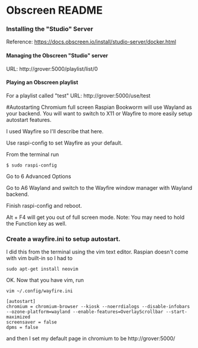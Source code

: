 # Obscreen README
### Installing the "Studio" Server
Reference: https://docs.obscreen.io/install/studio-server/docker.html

#### Managing the Obscreen "Studio" server
URL: http://grover:5000/playlist/list/0

#### Playing an Obscreen playlist
For a playlist called "test" 
URL: http://grover:5000/use/test

#Autostarting Chromium full screen
Raspian Bookworm will use Wayland as your backend. You will want to switch to X11 or Wayfire to more easily setup autostart features.

I used Wayfire so I'll describe that here.

Use raspi-config to set Wayfire as your default.

From the terminal run

```$ sudo raspi-config```

Go to 6 Advanced Options

Go to A6 Wayland and switch to the Wayfire window manager with Wayland backend.

Finish raspi-config and reboot.

Alt + F4 will get you out of full screen mode. Note: You may need to hold the Function key as well.

### Create a wayfire.ini to setup autostart.

I did this from the terminal using the vim text editor. Raspian doesn't come with vim built-in so I had to 

```sudo apt-get install neovim```

OK. Now that you have vim, run 

```vim ~/.config/wayfire.ini```

```
[autostart]
chromium = chromium-browser --kiosk --noerrdialogs --disable-infobars --ozone-platform=wayland --enable-features=OverlayScrollbar --start-maximized 
screensaver = false
dpms = false
```
and then I set my default page in chromium to be http://grover:5000/





